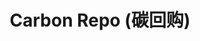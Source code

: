 ---
layout: default
title: Carbon Repo (碳回购)
nav_order: 2
parent: Carbon Asset(碳资产)
grand_parent: Carbon Credit Market Insights
---
